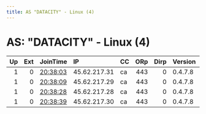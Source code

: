 ```yaml
---
title: AS "DATACITY" - Linux (4)
---
```


# AS: "DATACITY" - Linux (4)

|   Up |   Ext | JoinTime                                                                                              | IP           | CC   |   ORp |   Dirp | Version   | Contact             | Nickname       |   eFamMembers |
|-----:|------:|:------------------------------------------------------------------------------------------------------|:-------------|:-----|------:|-------:|:----------|:--------------------|:---------------|--------------:|
|    1 |     0 | [20:38:03](https://nusenu.github.io/OrNetStats/w/relay/1362EFD4815251FAC970E8F9BA73A3C56238647D.html) | 45.62.217.31 | ca   |   443 |      0 | 0.4.7.8   | tortalitarian@pm.me | Tortalitarian4 |             4 |
|    1 |     0 | [20:38:09](https://nusenu.github.io/OrNetStats/w/relay/53D710544F6444C47B2976938CC924BCEE559875.html) | 45.62.217.29 | ca   |   443 |      0 | 0.4.7.8   | tortalitarian@pm.me | Tortalitarian2 |             4 |
|    1 |     0 | [20:38:28](https://nusenu.github.io/OrNetStats/w/relay/8F81AE56122DC30303A957E2979AB02BB736936C.html) | 45.62.217.28 | ca   |   443 |      0 | 0.4.7.8   | tortalitarian@pm.me | Tortalitarian1 |             4 |
|    1 |     0 | [20:38:39](https://nusenu.github.io/OrNetStats/w/relay/82DFC5CBB1B669CC1F0D9890375058B7FB7E96B3.html) | 45.62.217.30 | ca   |   443 |      0 | 0.4.7.8   | tortalitarian@pm.me | Tortalitarian3 |             4 |

